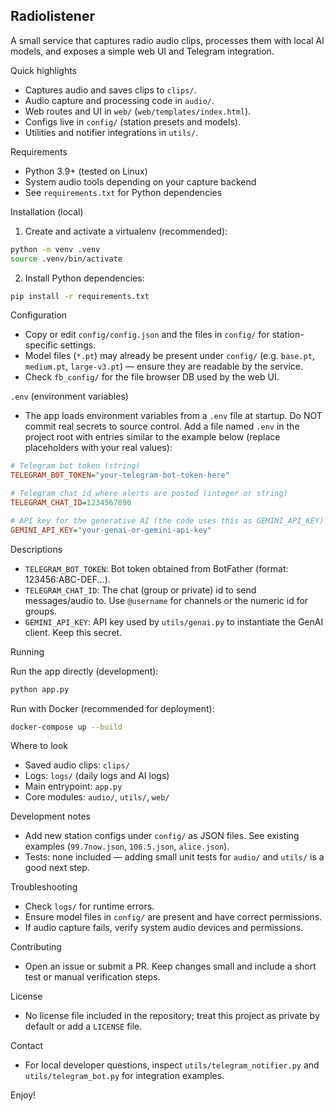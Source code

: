 ## Radiolistener

A small service that captures radio audio clips, processes them with local AI models, and exposes a simple web UI and Telegram integration.

Quick highlights
- Captures audio and saves clips to `clips/`.
- Audio capture and processing code in `audio/`.
- Web routes and UI in `web/` (`web/templates/index.html`).
- Configs live in `config/` (station presets and models).
- Utilities and notifier integrations in `utils/`.

Requirements
- Python 3.9+ (tested on Linux)
- System audio tools depending on your capture backend
- See `requirements.txt` for Python dependencies

Installation (local)
1. Create and activate a virtualenv (recommended):

```bash
python -m venv .venv
source .venv/bin/activate
```

2. Install Python dependencies:

```bash
pip install -r requirements.txt
```

Configuration
- Copy or edit `config/config.json` and the files in `config/` for station-specific settings.
- Model files (`*.pt`) may already be present under `config/` (e.g. `base.pt`, `medium.pt`, `large-v3.pt`) — ensure they are readable by the service.
- Check `fb_config/` for the file browser DB used by the web UI.

`.env` (environment variables)
- The app loads environment variables from a `.env` file at startup. Do NOT commit real secrets to source control. Add a file named `.env` in the project root with entries similar to the example below (replace placeholders with your real values):

```ini
# Telegram bot token (string)
TELEGRAM_BOT_TOKEN="your-telegram-bot-token-here"

# Telegram chat id where alerts are posted (integer or string)
TELEGRAM_CHAT_ID=1234567890

# API key for the generative AI (the code uses this as GEMINI_API_KEY)
GEMINI_API_KEY="your-genai-or-gemini-api-key"

```

Descriptions
- `TELEGRAM_BOT_TOKEN`: Bot token obtained from BotFather (format: 123456:ABC-DEF...).
- `TELEGRAM_CHAT_ID`: The chat (group or private) id to send messages/audio to. Use `@username` for channels or the numeric id for groups.
- `GEMINI_API_KEY`: API key used by `utils/genai.py` to instantiate the GenAI client. Keep this secret.

Running

Run the app directly (development):

```bash
python app.py
```

Run with Docker (recommended for deployment):

```bash
docker-compose up --build
```

Where to look
- Saved audio clips: `clips/`
- Logs: `logs/` (daily logs and AI logs)
- Main entrypoint: `app.py`
- Core modules: `audio/`, `utils/`, `web/`

Development notes
- Add new station configs under `config/` as JSON files. See existing examples (`99.7now.json`, `106.5.json`, `alice.json`).
- Tests: none included — adding small unit tests for `audio/` and `utils/` is a good next step.

Troubleshooting
- Check `logs/` for runtime errors.
- Ensure model files in `config/` are present and have correct permissions.
- If audio capture fails, verify system audio devices and permissions.

Contributing
- Open an issue or submit a PR. Keep changes small and include a short test or manual verification steps.

License
- No license file included in the repository; treat this project as private by default or add a `LICENSE` file.

Contact
- For local developer questions, inspect `utils/telegram_notifier.py` and `utils/telegram_bot.py` for integration examples.

Enjoy!
